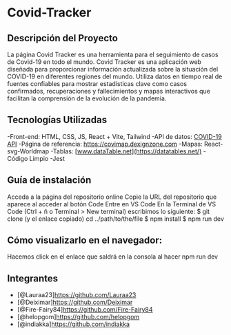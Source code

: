 # Covid-Tracker

## Descripción del Proyecto

La página Covid Tracker es una herramienta para el seguimiento de casos de Covid-19 en todo el mundo.
Covid Tracker es una aplicación web diseñada para proporcionar información actualizada sobre la situación del COVID-19 en diferentes regiones del mundo. Utiliza datos en tiempo real de fuentes confiables para mostrar estadísticas clave como casos confirmados, recuperaciones y fallecimientos y mapas interactivos que facilitan la comprensión de la evolución de la pandemia.


## Tecnologías Utilizadas

-Front-end: HTML, CSS, JS, React + Vite, Tailwind
-API de datos: [COVID-19 API](https://disease.sh/)
-Página de referencia: https://covimap.dexignzone.com
-Mapas: React-svg-Worldmap
-Tablas: [www.dataTable.net](https://datatables.net/)
-Código Limpio
-Jest 

## Guía de instalación 

Acceda a la página del repositorio online
Copie la URL del repositorio que aparece al acceder al botón Code
Entre en VS Code 
En la Terminal de VS Code (Ctrl + ñ o Terminal > New terminal) escribimos lo siguiente:
$ git clone (y el enlace copiado)
cd ../path/to/the/file
$ npm install
$ npm run dev

## Cómo visualizarlo en el navegador:

Hacemos click en el enlace que saldrá en la consola al hacer npm run dev

## Integrantes

- [@Lauraa23]https://github.com/Lauraa23
- [@Deiximar]https://github.com/Deiximar
- [@Fire-Fairy84]https://github.com/Fire-Fairy84
- [@helopgom]https://github.com/helopgom
- [@indiakka]https://github.com/indiakka